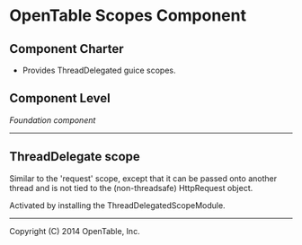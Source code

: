 OpenTable Scopes Component
==========================

Component Charter
-----------------

* Provides ThreadDelegated guice scopes.

Component Level
---------------

*Foundation component*

----

ThreadDelegate scope
--------------------

Similar to the 'request' scope, except that it can be passed onto
another thread and is not tied to the (non-threadsafe) HttpRequest
object.

Activated by installing the ThreadDelegatedScopeModule.

----
Copyright (C) 2014 OpenTable, Inc.
